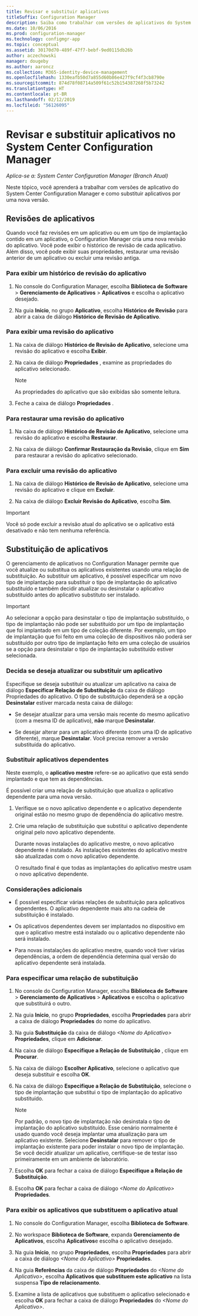 ```yaml
---
title: Revisar e substituir aplicativos
titleSuffix: Configuration Manager
description: Saiba como trabalhar com versões de aplicativos do System Center Configuration Manager e como substituir aplicativos.
ms.date: 10/06/2016
ms.prod: configuration-manager
ms.technology: configmgr-app
ms.topic: conceptual
ms.assetid: 30170d70-489f-47f7-bebf-9ed0115db26b
author: aczechowski
manager: dougeby
ms.author: aaroncz
ms.collection: M365-identity-device-management
ms.openlocfilehash: 1330eafb50d7a855d60b86e427f9cf4f3cb8790e
ms.sourcegitcommit: 874d78f08714a509f61c52b154387268f5b73242
ms.translationtype: HT
ms.contentlocale: pt-BR
ms.lasthandoff: 02/12/2019
ms.locfileid: "56126095"
---
```

# <a name="revise-and-supersede-applications-in-system-center-configuration-manager"></a>Revisar e substituir aplicativos no System Center Configuration Manager

*Aplica-se a: System Center Configuration Manager (Branch Atual)*

Neste tópico, você aprenderá a trabalhar com versões de aplicativo do System Center Configuration Manager e como substituir aplicativos por uma nova versão.  

##  <a name="application-revisions"></a>Revisões de aplicativos  
 Quando você faz revisões em um aplicativo ou em um tipo de implantação contido em um aplicativo, o Configuration Manager cria uma nova revisão do aplicativo. Você pode exibir o histórico de revisão de cada aplicativo. Além disso, você pode exibir suas propriedades, restaurar uma revisão anterior de um aplicativo ou excluir uma revisão antiga.  

### <a name="to-display-an-application-revision-history"></a>Para exibir um histórico de revisão do aplicativo  

1.  No console do Configuration Manager, escolha **Biblioteca de Software** > **Gerenciamento de Aplicativos** > **Aplicativos** e escolha o aplicativo desejado.  

3.  Na guia **Início**, no grupo **Aplicativo**, escolha **Histórico de Revisão** para abrir a caixa de diálogo **Histórico de Revisão de Aplicativo**.  

### <a name="to-view-an-application-revision"></a>Para exibir uma revisão do aplicativo  

1.  Na caixa de diálogo **Histórico de Revisão de Aplicativo**, selecione uma revisão do aplicativo e escolha **Exibir**.  

2.  Na caixa de diálogo **Propriedades** , examine as propriedades do aplicativo selecionado.  

    > [!NOTE]  
    >  As propriedades do aplicativo que são exibidas são somente leitura.  

3.  Feche a caixa de diálogo **Propriedades** .  

### <a name="to-restore-an-application-revision"></a>Para restaurar uma revisão do aplicativo  

1.  Na caixa de diálogo **Histórico de Revisão de Aplicativo**, selecione uma revisão do aplicativo e escolha **Restaurar**.  

2.  Na caixa de diálogo **Confirmar Restauração da Revisão**, clique em **Sim** para restaurar a revisão do aplicativo selecionado.  

### <a name="to-delete-an-application-revision"></a>Para excluir uma revisão do aplicativo  

1.  Na caixa de diálogo **Histórico de Revisão de Aplicativo**, selecione uma revisão do aplicativo e clique em **Excluir**.  

2.  Na caixa de diálogo **Excluir Revisão do Aplicativo**, escolha **Sim**.  

> [!IMPORTANT]  
>  Você só pode excluir a revisão atual do aplicativo se o aplicativo está desativado e não tem nenhuma referência.  

##  <a name="application-supersedence"></a>Substituição de aplicativos  
 O gerenciamento de aplicativos no Configuration Manager permite que você atualize ou substitua os aplicativos existentes usando uma relação de substituição. Ao substituir um aplicativo, é possível especificar um novo tipo de implantação para substituir o tipo de implantação do aplicativo substituído e também decidir atualizar ou desinstalar o aplicativo substituído antes do aplicativo substituto ser instalado.  

> [!IMPORTANT]  
>  Ao selecionar a opção para desinstalar o tipo de implantação substituído, o tipo de implantação não pode ser substituído por um tipo de implantação que foi implantado em um tipo de coleção diferente.  Por exemplo, um tipo de implantação que foi feito em uma coleção de dispositivos não poderá ser substituído por outro tipo de implantação feito em uma coleção de usuários se a opção para desinstalar o tipo de implantação substituído estiver selecionada.  

### <a name="decide-whether-to-upgrade-or-replace-an-application"></a>Decida se deseja atualizar ou substituir um aplicativo  
 Especifique se deseja substituir ou atualizar um aplicativo na caixa de diálogo **Especificar Relação de Substituição** da caixa de diálogo Propriedades do aplicativo. O tipo de substituição dependerá se a opção **Desinstalar** estiver marcada nesta caixa de diálogo:  

-   Se desejar atualizar para uma versão mais recente do mesmo aplicativo (com a mesma ID de aplicativo), **não** marque **Desinstalar**.  

-   Se desejar alterar para um aplicativo diferente (com uma ID de aplicativo diferente), marque **Desinstalar**. Você precisa remover a versão substituída do aplicativo.  

### <a name="supersede-dependent-applications"></a>Substituir aplicativos dependentes  
 Neste exemplo, o **aplicativo mestre** refere-se ao aplicativo que está sendo implantado e que tem as dependências.  

 É possível criar uma relação de substituição que atualiza o aplicativo dependente para uma nova versão.  

1. Verifique se o novo aplicativo dependente e o aplicativo dependente original estão no mesmo grupo de dependência do aplicativo mestre.  

2. Crie uma relação de substituição que substitui o aplicativo dependente original pelo novo aplicativo dependente.  

   Durante novas instalações do aplicativo mestre, o novo aplicativo dependente é instalado. As instalações existentes do aplicativo mestre são atualizadas com o novo aplicativo dependente.  

   O resultado final é que todas as implantações do aplicativo mestre usam o novo aplicativo dependente.  

### <a name="further-considerations"></a>Considerações adicionais  

-   É possível especificar várias relações de substituição para aplicativos dependentes. O aplicativo dependente mais alto na cadeia de substituição é instalado.  

-   Os aplicativos dependentes devem ser implantados no dispositivo em que o aplicativo mestre está instalado ou o aplicativo dependente não será instalado.  

-   Para novas instalações do aplicativo mestre, quando você tiver várias dependências, a ordem de dependência determina qual versão do aplicativo dependente será instalada.  

### <a name="to-specify-a-supersedence-relationship"></a>Para especificar uma relação de substituição  

1.  No console do Configuration Manager, escolha **Biblioteca de Software** > **Gerenciamento de Aplicativos** > **Aplicativos** e escolha o aplicativo que substituirá o outro.  

3.  Na guia **Início**, no grupo **Propriedades**, escolha **Propriedades** para abrir a caixa de diálogo **Propriedades** do nome do aplicativo.  

4.  Na guia **Substituição** da caixa de diálogo *<Nome do Aplicativo\>* **Propriedades**, clique em **Adicionar**.  

5.  Na caixa de diálogo **Especifique a Relação de Substituição** , clique em **Procurar**.  

6.  Na caixa de diálogo **Escolher Aplicativo**, selecione o aplicativo que deseja substituir e escolha **OK**.  

7.  Na caixa de diálogo **Especifique a Relação de Substituição**, selecione o tipo de implantação que substitui o tipo de implantação do aplicativo substituído.  

    > [!NOTE]  
    >  Por padrão, o novo tipo de implantação não desinstala o tipo de implantação do aplicativo substituído. Esse cenário normalmente é usado quando você deseja implantar uma atualização para um aplicativo existente. Selecione **Desinstalar** para remover o tipo de implantação existente para poder instalar o novo tipo de implantação. Se você decidir atualizar um aplicativo, certifique-se de testar isso primeiramente em um ambiente de laboratório.  

8.  Escolha **OK** para fechar a caixa de diálogo **Especifique a Relação de Substituição**.  

9. Escolha **OK** para fechar a caixa de diálogo *<Nome do Aplicativo\>* **Propriedades**.  

### <a name="to-display-applications-that-supersede-the-current-application"></a>Para exibir os aplicativos que substituem o aplicativo atual  

1.  No console do Configuration Manager, escolha **Biblioteca de Software**.  

2.  No workspace **Biblioteca de Software**, expanda **Gerenciamento de Aplicativos**, escolha **Aplicativos**e escolha o aplicativo desejado.  

3.  Na guia **Início**, no grupo **Propriedades**, escolha **Propriedades** para abrir a caixa de diálogo *<Nome do Aplicativo\>* **Propriedades**.  

4.  Na guia **Referências** da caixa de diálogo **Propriedades** do *<Nome do Aplicativo\>*, escolha **Aplicativos que substituem este aplicativo** na lista suspensa **Tipo de relacionamento**.  

5.  Examine a lista de aplicativos que substituem o aplicativo selecionado e escolha **OK** para fechar a caixa de diálogo **Propriedades** do *<Nome do Aplicativo\>*.  
